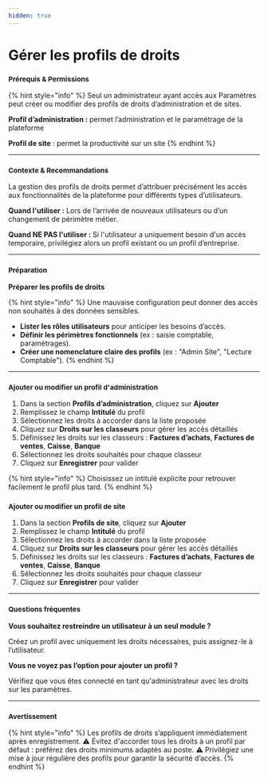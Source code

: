 ```yaml
---
hidden: true
---
```


# Gérer les profils de droits

### <sup>**Prérequis & Permissions**</sup>

{% hint style="info" %}
Seul un administrateur ayant accès aux Paramètres peut créer ou modifier des profils de droits d’administration et de sites.

**Profil d’administration :** permet l’administration et le paramétrage de la plateforme

**Profil de site** : permet la productivité sur un site
{% endhint %}

***

### <sup>**Contexte & Recommandations**</sup>

La gestion des profils de droits permet d’attribuer précisément les accès aux fonctionnalités de la plateforme pour différents types d’utilisateurs.

**Quand l'utiliser :** Lors de l’arrivée de nouveaux utilisateurs ou d’un changement de périmètre métier.

**Quand NE PAS l'utiliser :** Si l'utilisateur a uniquement besoin d'un accès temporaire, privilégiez alors un profil existant ou un profil d’entreprise.

***

### <sup>**Préparation**</sup>

**Préparer les profils de droits**

{% hint style="info" %}
Une mauvaise configuration peut donner des accès non souhaités à des données sensibles.

* **Lister les rôles utilisateurs** pour anticiper les besoins d’accès.
* **Définir les périmètres fonctionnels** (ex : saisie comptable, paramétrages).
* **Créer une nomenclature claire des profils** (ex : "Admin Site", "Lecture Comptable").
{% endhint %}

***

### <sup>**Ajouter ou modifier un profil d'administration**</sup>

1. Dans la section **Profils d’administration**, cliquez sur **Ajouter**
2. Remplissez le champ **Intitulé** du profil
3. Sélectionnez les droits à accorder dans la liste proposée
4. Cliquez sur **Droits sur les classeurs** pour gérer les accès détaillés
5. Définissez les droits sur les classeurs : **Factures d’achats**, **Factures de ventes**, **Caisse**, **Banque**
6. Sélectionnez les droits souhaités pour chaque classeur
7. Cliquez sur **Enregistrer** pour valider

{% hint style="info" %}
Choisissez un intitulé explicite pour retrouver facilement le profil plus tard.
{% endhint %}

### <sup>**Ajouter ou modifier un profil de site**</sup>

1. Dans la section **Profils de site**, cliquez sur **Ajouter**
2. Remplissez le champ **Intitulé** du profil
3. Sélectionnez les droits à accorder dans la liste proposée
4. Cliquez sur **Droits sur les classeurs** pour gérer les accès détaillés
5. Définissez les droits sur les classeurs : **Factures d’achats**, **Factures de ventes**, **Caisse**, **Banque**
6. Sélectionnez les droits souhaités pour chaque classeur
7. Cliquez sur **Enregistrer** pour valider

***

### <sup>**Questions fréquentes**</sup>

**Vous souhaitez restreindre un utilisateur à un seul module ?**

Créez un profil avec uniquement les droits nécessaires, puis assignez-le à l’utilisateur.

**Vous ne voyez pas l’option pour ajouter un profil ?**

Vérifiez que vous êtes connecté en tant qu'administrateur avec les droits sur les paramètres.

***

### <sup>**Avertissement**</sup>

{% hint style="info" %}
Les profils de droits s’appliquent immédiatement après enregistrement. ⚠️ Évitez d'accorder tous les droits à un profil par défaut : préférez des droits minimums adaptés au poste. ⚠️ Privilégiez une mise à jour régulière des profils pour garantir la sécurité d’accès.
{% endhint %}
